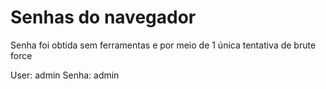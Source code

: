 # Senhas do navegador

Senha foi obtida sem ferramentas e por meio de 1 única tentativa de brute force

User: admin
Senha: admin